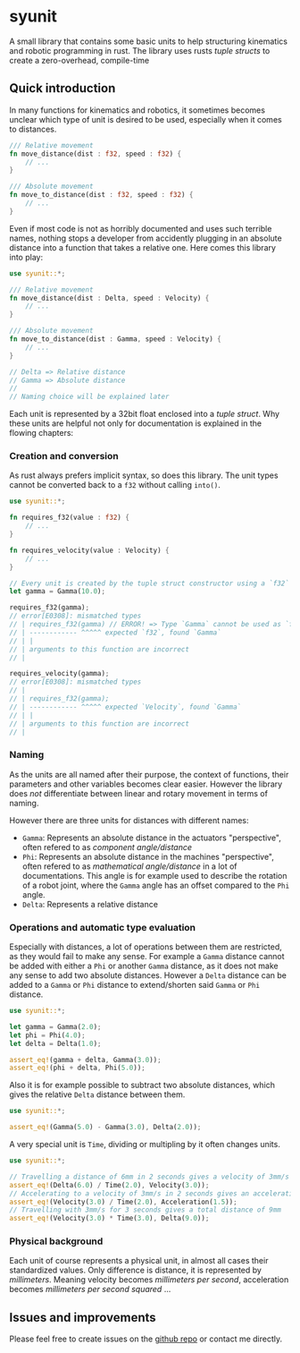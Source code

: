 # syunit

A small library that contains some basic units to help structuring kinematics and robotic programming in rust. The library uses rusts *tuple structs* to create a zero-overhead, compile-time 

## Quick introduction

In many functions for kinematics and robotics, it sometimes becomes unclear which type of unit is desired to be used, especially when it
comes to distances. 

```rust
/// Relative movement
fn move_distance(dist : f32, speed : f32) {
    // ...
}

/// Absolute movement
fn move_to_distance(dist : f32, speed : f32) {
    // ...
}
```

Even if most code is not as horribly documented and uses such terrible names, nothing stops a developer from accidently plugging in an absolute distance into a function that takes a relative one. Here comes this library into play:

```rust
use syunit::*;

/// Relative movement
fn move_distance(dist : Delta, speed : Velocity) {
    // ...
}

/// Absolute movement
fn move_to_distance(dist : Gamma, speed : Velocity) {
    // ...
}

// Delta => Relative distance
// Gamma => Absolute distance
//
// Naming choice will be explained later
```

Each unit is represented by a 32bit float enclosed into a *tuple struct*. Why these units are helpful not only for documentation is explained in the flowing chapters:

### Creation and conversion

As rust always prefers implicit syntax, so does this library. The unit types cannot be converted back to a `f32` without calling `into()`.

```rust ,compile_fail
use syunit::*;

fn requires_f32(value : f32) {
    // ...
}

fn requires_velocity(value : Velocity) {
    // ...
}

// Every unit is created by the tuple struct constructor using a `f32` value
let gamma = Gamma(10.0);

requires_f32(gamma);
// error[E0308]: mismatched types
// | requires_f32(gamma) // ERROR! => Type `Gamma` cannot be used as `f32`
// | ------------ ^^^^^ expected `f32`, found `Gamma`
// | |
// | arguments to this function are incorrect
// |

requires_velocity(gamma);
// error[E0308]: mismatched types
// |
// | requires_f32(gamma);
// | ------------ ^^^^^ expected `Velocity`, found `Gamma`
// | |
// | arguments to this function are incorrect
// |
```

### Naming

As the units are all named after their purpose, the context of functions, their parameters and other variables becomes clear easier. However the library does *not* differentiate between linear and rotary movement in terms of naming.

However there are three units for distances with different names:

- `Gamma`: Represents an absolute distance in the actuators "perspective", often refered to as *component angle/distance*
- `Phi`: Represents an absolute distance in the machines "perspective", often refered to as *mathematical angle/distance* in a lot of documentations. This angle is for example used to describe the rotation of a robot joint, where the `Gamma` angle has an offset compared to the `Phi` angle.
- `Delta`: Represents a relative distance

### Operations and automatic type evaluation

Especially with distances, a lot of operations between them are restricted, as they would fail to make any sense. For example a `Gamma` distance cannot be added with either a `Phi` or another `Gamma` distance, as it does not make any sense to add two absolute distances. However a `Delta` distance can be added to a `Gamma` or `Phi` distance to extend/shorten said `Gamma` or `Phi` distance. 

```rust
use syunit::*;

let gamma = Gamma(2.0);
let phi = Phi(4.0);
let delta = Delta(1.0);

assert_eq!(gamma + delta, Gamma(3.0));
assert_eq!(phi + delta, Phi(5.0));
```

Also it is for example possible to subtract two absolute distances, which gives the relative `Delta` distance between them.

```rust
use syunit::*;

assert_eq!(Gamma(5.0) - Gamma(3.0), Delta(2.0));
```

A very special unit is `Time`, dividing or multipling by it often changes units.

```rust
use syunit::*;

// Travelling a distance of 6mm in 2 seconds gives a velocity of 3mm/s
assert_eq!(Delta(6.0) / Time(2.0), Velocity(3.0));
// Accelerating to a velocity of 3mm/s in 2 seconds gives an acceleration of 1.5mm/s^2
assert_eq!(Velocity(3.0) / Time(2.0), Acceleration(1.5));
// Travelling with 3mm/s for 3 seconds gives a total distance of 9mm
assert_eq!(Velocity(3.0) * Time(3.0), Delta(9.0));
```

### Physical background

Each unit of course represents a physical unit, in almost all cases their standardized values. Only difference is distance, it is represented by *millimeters*. Meaning velocity becomes *millimeters per second*, acceleration becomes *millimeters per second squared* ...

## Issues and improvements

Please feel free to create issues on the [github repo](https://github.com/SamuelNoesslboeck/syunit) or contact me directly.
